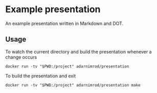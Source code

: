 # Example presentation

An example presentation written in Markdown and DOT.

## Usage

To watch the current directory and build the presentation whenever a change
occurs

`docker run -tv "$PWD:/project" adarnimrod/presentation`

To build the presentation and exit

`docker run -tv "$PWD:/project" adarnimrod/presentation make`
